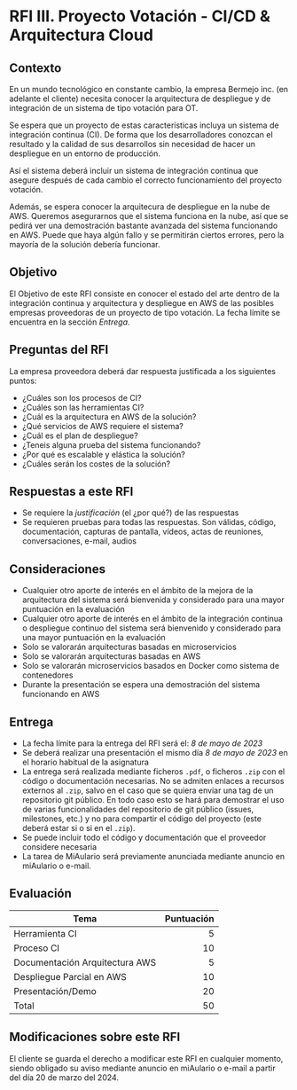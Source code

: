 # RFI III. Proyecto Votación - CI/CD & Arquitectura Cloud

## Contexto

En un mundo tecnológico en constante cambio, la empresa Bermejo inc. (en adelante el cliente) necesita conocer la arquitectura de despliegue y de integración de un sistema de tipo votación para OT.

Se espera que un proyecto de estas características incluya un sistema de integración continua (CI). De forma que los desarrolladores conozcan el resultado y la calidad de sus desarrollos sin necesidad de hacer un despliegue en un entorno de producción.

Así el sistema deberá incluir un sistema de integración continua que asegure después de cada cambio el correcto funcionamiento del proyecto votación.

Además, se espera conocer la arquitecura de despliegue en la nube de AWS. Queremos asegurarnos que el sistema funciona en la nube, así que se pedirá ver una demostración bastante avanzada del sistema funcionando en AWS. Puede que haya algún fallo y se permitirán ciertos errores, pero la mayoría de la solución debería funcionar.

## Objetivo

El Objetivo de este RFI consiste en conocer el estado del arte dentro de la integración continua y arquitectura y despliegue en AWS de las posibles empresas proveedoras de un proyecto de tipo votación. La fecha límite se encuentra en la sección *Entrega*.

## Preguntas del RFI

La empresa proveedora deberá dar respuesta justificada a los siguientes puntos:

* ¿Cuáles son los procesos de CI?
* ¿Cuáles son las herramientas CI?
* ¿Cuál es la arquitectura en AWS de la solución?
* ¿Qué servicios de AWS requiere el sistema?
* ¿Cuál es el plan de despliegue?
* ¿Teneis alguna prueba del sistema funcionando?
* ¿Por qué es escalable y elástica la solución?
* ¿Cuáles serán los costes de la solución?

## Respuestas a este RFI

* Se requiere la *justificación* (el ¿por qué?) de las respuestas
* Se requieren pruebas para todas las respuestas. Son válidas, código, documentación, capturas de pantalla, vídeos, actas de reuniones, conversaciones, e-mail, audios

## Consideraciones

* Cualquier otro aporte de interés en el ámbito de la mejora de la arquitectura del sistema
será bienvenida y considerado para una mayor puntuación en la evaluación
* Cualquier otro aporte de interés en el ámbito de la integración continua o despliegue continuo del sistema
será bienvenido y considerado para una mayor puntuación en la evaluación
* Solo se valorarán arquitecturas basadas en microservicios
* Solo se valorarán arquitecturas basadas en AWS
* Solo se valorarán microservicios basados en Docker como sistema de contenedores
* Durante la presentación se espera una demostración del sistema funcionando en AWS

## Entrega

* La fecha límite para la entrega del RFI será el: *8 de mayo de 2023*
* Se deberá realizar una presentación el mismo día *8 de mayo de 2023* en el horario habitual de la asignatura
* La entrega será realizada mediante ficheros `.pdf`, o ficheros `.zip` con el código o documentación necesarias. No se admiten enlaces a recursos externos al `.zip`, salvo en el caso que se quiera enviar una tag de un repositorio git público. En todo caso esto se hará para demostrar el uso de varias funcionalidades del repositorio de git público (issues, milestones, etc.) y no para compartir el código del proyecto (este deberá estar si o si en el `.zip`).
* Se puede incluir todo el código y documentación que el proveedor considere necesaria
* La tarea de MiAulario será previamente anunciada mediante anuncio en miAulario o e-mail.

## Evaluación

| Tema                           | Puntuación |
| ------------------------------ | ---------: |
| Herramienta CI                 |          5 |
| Proceso CI                     |         10 |
| Documentación Arquitectura AWS |          5 |
| Despliegue Parcial en AWS      |         10 |
| Presentación/Demo              |         20 |
| Total                          |         50 |

## Modificaciones sobre este RFI

El cliente se guarda el derecho a modificar este RFI en cualquier momento, siendo obligado su aviso mediante anuncio en miAulario o e-mail a partir del día 20 de marzo del 2024.
